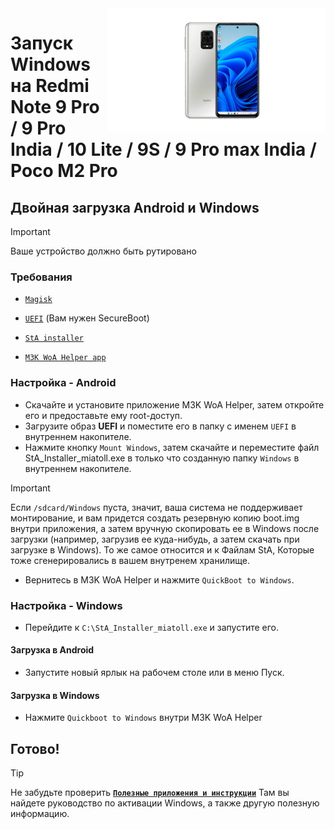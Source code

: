 <img align="right" src="https://github.com/Rubanoxd/Port-Windows-11-redmi-note-9_pro/blob/main/Miatoll.png" width="350" alt="Windows 11 Running On A Redmi Note 9 Pro / 9 Pro India / 10 Lite / 9S / 9 Pro max India / Poco M2 Pro">

# Запуск Windows на Redmi Note 9 Pro / 9 Pro India / 10 Lite / 9S / 9 Pro max India / Poco M2 Pro

## Двойная загрузка Android и Windows
> [!IMPORTANT]
> Ваше устройство должно быть рутировано 

### Требования
- [```Magisk```](https://github.com/topjohnwu/Magisk/releases/latest)

- [```UEFI```](https://github.com/Rubanoxd/Port-Windows-11-redmi-note-9_pro/releases/tag/Uefi) (Вам нужен SecureBoot)

- [```StA installer```](https://github.com/Rubanoxd/Port-Windows-11-redmi-note-9_pro/releases/tag/dualboot)

- [```M3K WoA Helper app```](https://github.com/woa-vayu-archive/WoA-Helper-M3K/releases/latest)

### Настройка - Android
- Скачайте и установите приложение M3K WoA Helper, затем откройте его и предоставьте ему root-доступ.
- Загрузите образ **UEFI** и поместите его в папку с именем `UEFI` в внутреннем накопителе.
- Нажмите кнопку `Mount Windows`, затем скачайте и переместите файл StA_Installer_miatoll.exe в только что созданную папку `Windows` в внутреннем накопителе.
> [!Important]
> Если `/sdcard/Windows` пуста, значит, ваша система не поддерживает монтирование, и вам придется создать резервную копию boot.img внутри приложения, а затем вручную скопировать ее в Windows после загрузки (например, загрузив ее куда-нибудь, а затем скачать при загрузке в Windows). То же самое относится и к Файлам StA, Которые тоже сгенерировались в вашем внутренем хранилище.
- Вернитесь в M3K WoA Helper и нажмите `QuickBoot to Windows`.

### Настройка - Windows
- Перейдите  к `C:\StA_Installer_miatoll.exe` и запустите его.

#### Загрузка в Android
- Запустите новый ярлык на рабочем столе или в меню Пуск.

#### Загрузка в Windows
- Нажмите `Quickboot to Windows` внутри M3K WoA Helper
  
## Готово!

> [!TIP]
> Не забудьте проверить [**```Полезные приложения и инструкции```**](additional-materials-ru.md
) Там вы найдете руководство по активации Windows, а также другую полезную информацию.